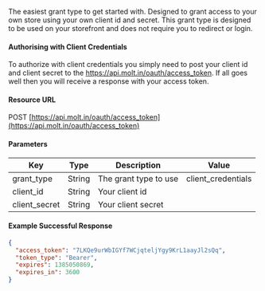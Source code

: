 <!--
@title Client Credentials
@author Moltin Ltd
@description Before you start making calls you need to Authenticate
@family Getting Started/Authentication
@order 1.1.1
@sidebar 1
-->

The easiest grant type to get started with. Designed to grant access to your own store using your own client id and secret. This grant type is designed to be used on your storefront and does not require you to redirect or login.

#### Authorising with Client Credentials
To authorize with client credentials you simply need to post your client id and client secret to the https://api.molt.in/oauth/access_token. If all goes well then you will receive a response with your access token.

#### Resource URL
POST [https://api.molt.in/oauth/access_token](https://api.molt.in/oauth/access_token)

#### Parameters
Key | Type | Description | Value
--- | ---- | ----------- | -----
grant_type | String | The grant type to use | client_credentials
client_id | String | Your client id
client_secret | String | Your client secret

<!--code-->
#### Example Successful Response
``` json
{
  "access_token": "7LKQe9urWbIGYf7WCjqteljYgy9KrL1aayJl2sQq",
  "token_type": "Bearer",
  "expires": 1385050869,
  "expires_in": 3600
}
```
<!--/code-->